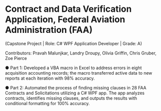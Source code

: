 # Contract and Data Verification Application, Federal Aviation Administration (FAA)
<p> (Capstone Project | Role: C# WPF Application Developer | Grade: A) </p>
<p> Contributors: Pravah Malunjkar, Landry Droupy, Olivia Griffin, Chris Gruber, Zoe Pierce </p>
<p> ● Part 1: Developed a VBA macro in Excel to address errors in eight acquisition accounting records; the macro transferred active data to new reports at each iteration with 98% accuracy. </p>
<p> ● Part 2: Automated the process of finding missing clauses in 28 FAA Contracts and Solicitations utilizing a C# WPF app. The app analyzes contracts, identifies missing clauses, and outputs the results with conditional formatting for 100% accuracy. </p>
